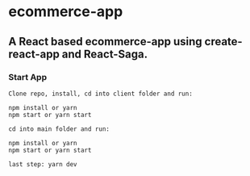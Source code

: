 # ecommerce-app

##  A React based ecommerce-app using create-react-app and React-Saga.

### Start App

```git
Clone repo, install, cd into client folder and run:

npm install or yarn
npm start or yarn start

cd into main folder and run:

npm install or yarn
npm start or yarn start

last step: yarn dev
```
